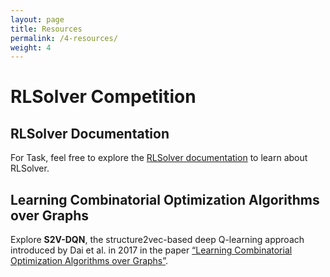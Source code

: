 ```yaml
---
layout: page
title: Resources
permalink: /4-resources/
weight: 4
---
```

# RLSolver Competition

## RLSolver Documentation

For Task, feel free to explore the [RLSolver documentation](https://rlsolver-competition.readthedocs.io/en/latest/rlsolver_2025/competition/train_test.html) to learn about RLSolver.


## Learning Combinatorial Optimization Algorithms over Graphs

Explore **S2V-DQN**, the structure2vec-based deep Q-learning approach introduced by Dai et al. in 2017 in the paper [“Learning Combinatorial Optimization Algorithms over Graphs”](https://arxiv.org/abs/1704.01665).






